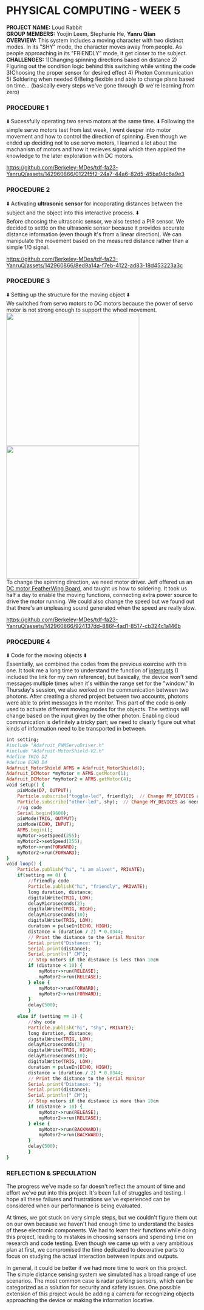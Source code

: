 # PHYSICAL COMPUTING - WEEK 5 #

**PROJECT NAME:** Loud Rabbit  
**GROUP MEMBERS:** Yoojin Leem, Stephanie He, **Yanru Qian**  
**OVERVIEW:** This system includes a moving character with two distinct modes. In its "SHY" mode, the character moves away from people. As people approaching in its "FRIENDLY" mode, it get closer to the subject.  
**CHALLENGES:** 
1)Changing spinning directions based on distance 2) Figuring out the condition logic behind this switching while writing the code 3)Choosing the proper sensor for desired effect 4) Photon Communication 5) Soldering when needed 6)Being flexible and able to change plans based on time...
(basically every steps we've gone through 😅 we're learning from zero)

### PROCEDURE 1 ###
⬇️ Sucessfully operating two servo motors at the same time. ⬇️ Following the simple servo motors test from last week, I went deeper into motor movement and how to control the direction of spinning. Even though we ended up deciding not to use servo motors, I learned a lot about the machanism of motors and how it recieves signal which then applied the knowledge to the later exploration with DC motors.


https://github.com/Berkeley-MDes/tdf-fa23-YanruQ/assets/142960866/0122f5f2-24a7-44a6-82d5-45ba94c6a9e3

### PROCEDURE 2 ###
⬇️ Activating **ultrasonic sensor** for incoporating distances between the subject and the object into this interactive process. ⬇️  
Before choosing the ultrasonic sensor, we also tested a PIR sensor. We decided to settle on the ultrasonic sensor because it provides accurate distance information (even though it's from a linear direction). We can manipulate the movement based on the measured distance rather than a simple 1/0 signal.

https://github.com/Berkeley-MDes/tdf-fa23-YanruQ/assets/142960866/8ed9a14a-f7eb-4122-ad83-18d453223a3c


### PROCEDURE 3 ###
⬇️ Setting up the structure for the moving object ⬇️  
We switched from servo motors to DC motors because the power of servo motor is not strong enough to support the wheel movement.  
<img height=350 src="https://github.com/Berkeley-MDes/tdf-fa23-YanruQ/assets/142960866/bb17d55e-8b71-48eb-b370-63d20042bf60">
<img height=350 src="https://github.com/Berkeley-MDes/tdf-fa23-YanruQ/assets/142960866/93b1364e-bdd9-4cf9-8607-cd3421ea9546">  
To change the spinning direction, we need motor driver. Jeff offered us an [DC motor FeatherWing Board](https://www.adafruit.com/product/2927), and taught us how to soldering. It took us half a day to enable the moving functions, connecting extra power source to drive the motor running. We could also change the speed but we found out that there's an unpleasing sound generated when the speed are really slow. 


https://github.com/Berkeley-MDes/tdf-fa23-YanruQ/assets/142960866/924137dd-886f-4ad1-8517-cb324c1a146b

### PROCEDURE 4 ###
⬇️ Code for the moving objects ⬇️  
Essentially, we combined the codes from the previous exercise with this one. It took me a long time to understand the function of [interrupts](https://docs.particle.io/reference/device-os/api/interrupts/interrupts/ ) (I included the link for my own reference), but basically, the device won't send messages multiple times when it's within the range set for the "window." In Thursday's session, we also worked on the communication between two photons. After creating a shared project between two accounts, photons were able to print messages in the monitor. This part of the code is only used to activate different moving modes for the objects. The settings will change based on the input given by the other photon. Enabling cloud communication is definitely a tricky part; we need to clearly figure out what kinds of information need to be transported in between.
```Ruby
int setting;
#include "Adafruit_PWMServoDriver.h"
#include "Adafruit-MotorShield-V2.h"
#define TRIG D2
#define ECHO D4
Adafruit_MotorShield AFMS = Adafruit_MotorShield();
Adafruit_DCMotor *myMotor = AFMS.getMotor(1);
Adafruit_DCMotor *myMotor2 = AFMS.getMotor(4);
void setup() {
    pinMode(D7, OUTPUT);
    Particle.subscribe("toggle-led", friendly);  // Change MY_DEVICES as needed
    Particle.subscribe("other-led", shy);  // Change MY_DEVICES as needed
    //og code
    Serial.begin(9600);
    pinMode(TRIG, OUTPUT);
    pinMode(ECHO, INPUT);
    AFMS.begin();
    myMotor->setSpeed(255);
    myMotor2->setSpeed(255);
    myMotor->run(FORWARD);
    myMotor2->run(FORWARD);
}
void loop() {
    Particle.publish("hi", "i am alive!", PRIVATE);
    if(setting == 0) {
        //friendly code
        Particle.publish("hi", "friendly", PRIVATE);
        long duration, distance;
        digitalWrite(TRIG, LOW);
        delayMicroseconds(2);
        digitalWrite(TRIG, HIGH);
        delayMicroseconds(10);
        digitalWrite(TRIG, LOW);
        duration = pulseIn(ECHO, HIGH);
        distance = (duration / 2) * 0.0344;
        // Print the distance to the Serial Monitor
        Serial.print("Distance: ");
        Serial.print(distance);
        Serial.println(" CM");
        // Stop motors if the distance is less than 10cm
        if (distance < 10) {
            myMotor->run(RELEASE);
            myMotor2->run(RELEASE);
        } else {
            myMotor->run(FORWARD);
            myMotor2->run(FORWARD);
        }
        delay(500);
        }
    else if (setting == 1) {
        //shy code
        Particle.publish("hi", "shy", PRIVATE);
        long duration, distance;
        digitalWrite(TRIG, LOW);
        delayMicroseconds(2);
        digitalWrite(TRIG, HIGH);
        delayMicroseconds(10);
        digitalWrite(TRIG, LOW);
        duration = pulseIn(ECHO, HIGH);
        distance = (duration / 2) * 0.0344;
        // Print the distance to the Serial Monitor
        Serial.print("Distance: ");
        Serial.print(distance);
        Serial.println(" CM");
        // Stop motors if the distance is more than 10cm
        if (distance > 10) {
            myMotor->run(RELEASE);
            myMotor2->run(RELEASE);
        } else {
            myMotor->run(BACKWARD);
            myMotor2->run(BACKWARD);
        }
        delay(500);
        }
}
```
### REFLECTION & SPECULATION ###
The progress we've made so far doesn't reflect the amount of time and effort we've put into this project. It's been full of struggles and testing. I hope all these failures and frustrations we've experienced can be considered when our performance is being evaluated.  

At times, we got stuck on very simple steps, but we couldn't figure them out on our own because we haven't had enough time to understand the basics of these electronic components. We had to learn their functions while doing this project, leading to mistakes in choosing sensors and spending time on research and code testing. Even though we came up with a very ambitious plan at first, we compromised the time dedicated to decorative parts to focus on studying the actual interaction between inputs and outputs.  

In general, it could be better if we had more time to work on this project. The simple distance sensing system we simulated has a broad range of use scenarios. The most common case is radar parking sensors, which can be categorized as a solution for security and safety issues. One possible extension of this project would be adding a camera for recognizing objects approaching the device or making the information locative.
